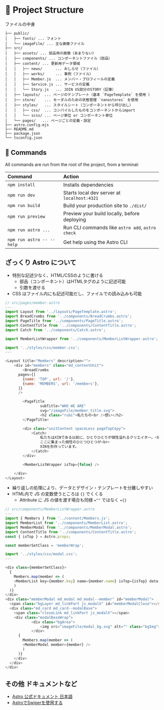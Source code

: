 # 🚀 Project Structure

ファイルの中身

```text
├── public/ 
│   ├── fonts/ ... フォント
│   └── imageFile/ ... 主な画像ファイル
├── src/
│   ├── assets/ ... 部品用の画像（あまりない）
│   ├── components/ ... コンポーネントファイル（部品）
│   ├── content/ ... 更新用データ領域
│   │   ├── news/      ... おしらせ（ファイル）
│   │   ├── works/     ... 事例（ファイル）
│   │   ├── Member.js  ... メンバー・プロフィールの定義
│   │   ├── Service.js ... サービスの定義
│   │   └── Story.js   ... JOIN US部分のSTORY（記事）
│   ├── layouts/  ... ページのテンプレート（基本 `PageTemplate` を使用 ）
│   ├── store/    ... モーダルのための状態管理 `nanostores` を使用
│   ├── styles/   ... スタイルシート（コンポーネントから呼び出し）
│   │   ├── css/  ... コンパイルしたものをコンポーネントからimport
│   │   └── scss/ ... ページ単位 or コンポーネント単位
│   └── pages/   ... ページごとの定義・設定
├── astro.config.mjs
├── README.md
├── package.json
└── tsconfig.json
```



## 🧞 Commands

All commands are run from the root of the project, from a terminal:

| Command                   | Action                                           |
| :------------------------ | :----------------------------------------------- |
| `npm install`             | Installs dependencies                            |
| `npm run dev`             | Starts local dev server at `localhost:4321`      |
| `npm run build`           | Build your production site to `./dist/`          |
| `npm run preview`         | Preview your build locally, before deploying     |
| `npm run astro ...`       | Run CLI commands like `astro add`, `astro check` |
| `npm run astro -- --help` | Get help using the Astro CLI                     |


## ざっくり Astro について
- 特別な記述少なく、HTML/CSSのように書ける
  - 部品（コンポーネント）はHTMLタグのように記述可能
  - 引数を渡せる
- CSS はファイル内にも記述可能だし、ファイルでの読み込みも可能

```javascript
// src/pages/member.astro
---
import Layout from '../layouts/PageTemplate.astro';
import BreadCrumbs from '../components/BreadCrumbs.astro';
import PageTitle from '../components/PageTitle.astro';
import ContentTitle from '../components/ContentTitle.astro';
import Catch from '../components/Catch.astro';

import MemberListWrapper from '../components/MemberListWrapper.astro';

import '../styles/css/member.css';
---

<Layout title="Members" description="">
	<div id="members" class="md_contentUnit">
		<BreadCrumbs
      pages={[
        {name: 'TOP', url: '/'},
        {name: 'MEMBERS', url: '/members'},
      ]}
      />

		<PageTitle
				subTitle="WHO WE ARE"
				svg="/imageFile/member_title.svg">
				<h2 class="rubi">私たちの<br />想い</h2>
		</PageTitle>

		<div class="unitContent spaceLess pageTopCopy">
			<Catch>
				私たちはXINである以前に、ひとりひとりが個性溢れるクリエイター。<br>
				ここに集まった個性のひとつひとつが<br>
				XINを形作っています。
			</Catch>
		</div>

		<MemberListWrapper isTop={false} />

	</div>
</Layout>
```

- 繰り返しの処理により、データとデザイン・テンプレートを分離しやすい
- HTML内で JS の変数使うところは `{}` でくくる
  - Attribute に JS の値を渡す場合も同様 `=""` ではなく `={}`

```javascript
// src/components/MemberListWrapper.astro
---
import { Members } from '../content/Members.js';
import MemberList from '../components/MemberList.astro';
import MemberModal from '../components/MemberModal.astro';
import ContentTitle from '../components/ContentTitle.astro';
const { isTop } = Astro.props;

const memberSetClass = 'memberWrap';

import '../styles/css/modal.css';
---

<div class={memberSetClass}>
  {
    Members.map(member => (
    <MemberList key={member.key} name={member.name} isTop={isTop} data-member-unit />
    )
  )}
</div>
<div class="memberModal md_modal md_modal--member" id="memberModal">
  <span class="bgLayer md_linkPart js_modalX" id="memberModalClose"></span>
  <div class="md_card md_card--modalBase">
    <span class="closeLink md_linkPart js_modalX"></span>
    <div class="modalBaseWrap">
			<div class="bgArea">
				<img src="imageFile/modal_bg.svg" alt="" class="bgImg">
			</div>
      {
        Members.map(member => (
        <MemberModal member={member} />
        )
      )}
    </div>
  </div>
</div>
```


## その他 ドキュメントなど
 - [Astro 公式ドキュメント 日本語](https://docs.astro.build/ja/getting-started/)
 - [AstroでSwiperを使用する](https://zenn.dev/h_ymt/articles/cde09dc1749a2c)